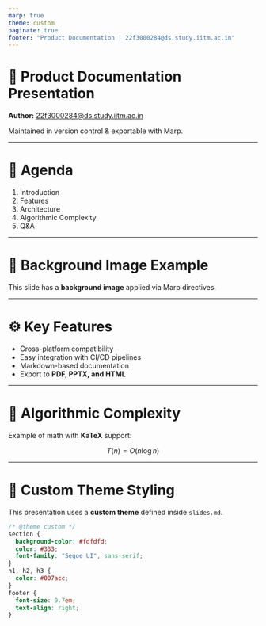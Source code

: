 ```yaml
---
marp: true
theme: custom
paginate: true
footer: "Product Documentation | 22f3000284@ds.study.iitm.ac.in"
---
```


<!-- _class: lead -->

# 🚀 Product Documentation Presentation

**Author:** 22f3000284@ds.study.iitm.ac.in  

Maintained in version control & exportable with Marp.

---

# 📖 Agenda

1. Introduction  
2. Features  
3. Architecture  
4. Algorithmic Complexity  
5. Q&A  

---

<!-- _backgroundImage: url('https://marp.app/assets/hero-background.jpg') -->
<!-- _backgroundSize: cover -->

# 🌄 Background Image Example

This slide has a **background image** applied via Marp directives.

---

# ⚙️ Key Features

- Cross-platform compatibility  
- Easy integration with CI/CD pipelines  
- Markdown-based documentation  
- Export to **PDF, PPTX, and HTML**  

---

# 📐 Algorithmic Complexity

Example of math with **KaTeX** support:

$$
T(n) = O(n \log n)
$$

---

# 🎨 Custom Theme Styling

This presentation uses a **custom theme** defined inside `slides.md`.

```css
/* @theme custom */
section {
  background-color: #fdfdfd;
  color: #333;
  font-family: "Segoe UI", sans-serif;
}
h1, h2, h3 {
  color: #007acc;
}
footer {
  font-size: 0.7em;
  text-align: right;
}
